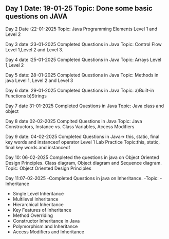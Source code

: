 Day 1
Date: 19-01-25
Topic: Done some basic questions on JAVA
-----------------------------------------------------------------------------
Day 2
Date :22-01-2025
Topic: Java Programming Elements Level 1 and Level 2

Day 3
date :23-01-2025
Completed Questions in Java
Topic: Control Flow Level 1,Level 2 and Level 3.

Day 4
date :25-01-2025
Completed Questions in Java
Topic: Arrays Level 1,Level 2

Day 5
date: 28-01-2025
Completed Questions in Java
Topic: Methods in java Level 1, Level 2 and Level 3

Day 6
date: 29-01-2025
Completed Questions in Java
Topic: a)Built-in Functions b)Strings

Day 7
date 31-01-2025
Completed Questions in Java
Topic: Java class and object

Day 8
date 02-02-2025
Complted Questions in Java 
Topic: Java Constructors, Instance vs. Class Variables, Access Modifiers

Day 9 date: 04-02-2025 
Completed Questions in Java-> this, static, final 
key words and instanceof operator Level 1 Lab Practice 
Topic:this, static, final key words and instanceof

Day 10: 06-02-2025
Completed the questions in java on Object Oriented Design Principles. Class diagram, Object diagram and Sequence diagram.
Topic: Object Oriented Design Principles

Day 11:07-02-2025
-Completed Questions in java on Inheritance.
-Topic: - Inheritance
- Single Level Inheritance
- Multilevel Inheritance
- Hierarchical Inheritance
- Key Features of Inheritance
- Method Overriding
- Constructor Inheritance in Java
- Polymorphism and Inheritance
- Access Modifiers and Inheritance

